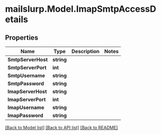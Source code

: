# mailslurp.Model.ImapSmtpAccessDetails
## Properties

Name | Type | Description | Notes
------------ | ------------- | ------------- | -------------
**SmtpServerHost** | **string** |  | 
**SmtpServerPort** | **int** |  | 
**SmtpUsername** | **string** |  | 
**SmtpPassword** | **string** |  | 
**ImapServerHost** | **string** |  | 
**ImapServerPort** | **int** |  | 
**ImapUsername** | **string** |  | 
**ImapPassword** | **string** |  | 

[[Back to Model list]](../README#documentation-for-models) [[Back to API list]](../README#documentation-for-api-endpoints) [[Back to README]](../README)

